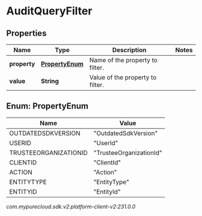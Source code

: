 # AuditQueryFilter


## Properties

| Name | Type | Description | Notes |
| ------------ | ------------- | ------------- | ------------- |
| **property** | [**PropertyEnum**](#Enum--PropertyEnum) | Name of the property to filter. |  |
| **value** | **String** | Value of the property to filter. |  |


## Enum: PropertyEnum

| Name | Value |
| ---- | ----- |
| OUTDATEDSDKVERSION | &quot;OutdatedSdkVersion&quot; | 
| USERID | &quot;UserId&quot; | 
| TRUSTEEORGANIZATIONID | &quot;TrusteeOrganizationId&quot; | 
| CLIENTID | &quot;ClientId&quot; | 
| ACTION | &quot;Action&quot; | 
| ENTITYTYPE | &quot;EntityType&quot; | 
| ENTITYID | &quot;EntityId&quot; | 




_com.mypurecloud.sdk.v2:platform-client-v2:231.0.0_
